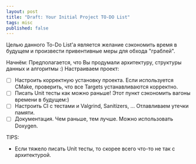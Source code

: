 ```yaml
---
layout: post
title: "Draft: Your Initial Project TO-DO List"
tags: misc
published: false
---
```


Целью данного To-Do List'а является желание сэкономить время в будущем и произвести привентивные меры для обхода "граблей".

Начнём: Предполагается, что Вы продумали архитектуру, структуры данных и алгоритмы :) Настраиваем проект:  
- [ ] Настроить корректную установку  проекта. Если используется CMake, проверить, что все Targets устанавливаются корректно.
- [ ] Писать Unit тесты как можно раньше! Этот пункт сэкономить вагоны времени в будущем:)
- [ ] Настроить CI с тестами и Valgrind, Sanitizers, ... Отлавливаем утечки памяти.
- [ ] Документация. Чем раньше, тем лучше. Можно использовать Doxygen.

TIPS:
* Если тяжело писать Unit тесты, то скорее всего что-то не так с архитектурой.

